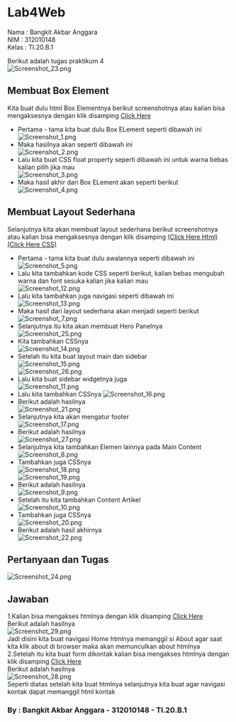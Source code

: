 # Lab4Web

Nama  : Bangkit Akbar Anggara<br>
NIM   : 312010148<br>
Kelas : TI.20.B.1<br>

Berikut adalah tugas praktikum 4<br>
![Screenshot_23.png](Pic/Screenshot_23.png)<br>

## Membuat Box Element
Kita buat dulu html Box Elementnya berikut screenshotnya atau kalian bisa mengaksesnya dengan klik disamping [Click Here](lab4_box.html)
  - Pertama - tama kita buat dulu Box ELement seperti dibawah ini<br>
![Screenshot_1.png](Pic/Screenshot_1.png)<br>
  - Maka hasilnya akan seperti dibawah ini<br>
![Screenshot_2.png](Pic/Screenshot_2.png)<br>
  - Lalu kita buat CSS float property seperti dibawah ini untuk warna bebas kalian pilih jika mau<br>
![Screenshot_3.png](Pic/Screenshot_3.png)<br>
  - Maka hasil akhir dari Box ELement akan seperti berikut<br>
![Screenshot_4.png](Pic/Screenshot_4.png)<br>

## Membuat Layout Sederhana
Selanjutnya kita akan membuat layout sederhana berikut screenshotnya atau kalian bisa mengaksesnya dengan klik disamping [(Click Here Html)](lab4_layout/Home.html) [(Click Here CSS)](lab4_layout/style.css)<br>
  - Pertama - tama kita buat dulu awalannya seperti dibawah ini<br>
![Screenshot_5.png](Pic/Screenshot_5.png)<br>
  - Lalu kita tambahkan kode CSS seperti berikut, kalian bebas mengubah warna dan font sesuka kalian jika kalian mau<br>
![Screenshot_12.png](Pic/Screenshot_12.png)<br>
  - Lalu kita tambahkan juga navigasi seperti dibawah ini<br>
![Screenshot_13.png](Pic/Screenshot_13.png)<br>
  - Maka hasil dari layout sederhana akan menjadi seperti berikut<br>
![Screenshot_7.png](Pic/Screenshot_7.png)<br>
  - Selanjutnya itu kita akan membuat Hero Panelnya<br>
![Screenshot_25.png](Pic/Screenshot_25.png)<br>
  - Kita tambahkan CSSnya<br>
![Screenshot_14.png](Pic/Screenshot_14.png)<br>
  - Setelah itu kita buat layout main dan sidebar<br>
![Screenshot_15.png](Pic/Screenshot_15.png)<br>
![Screenshot_26.png](Pic/Screenshot_26.png)<br>
  - Lalu kita buat sidebar widgetnya juga<br>
![Screenshot_11.png](Pic/Screenshot_11.png)<br>
  - Lalu kita tambahkan CSSnya
![Screenshot_16.png](Pic/Screenshot_16.png)<br>
  - Berikut adalah hasilnya<br>
![Screenshot_21.png](Pic/Screenshot_21.png)<br>
  - Selanjutnya kita akan mengatur footer<br>
![Screenshot_17.png](Pic/Screenshot_17.png)<br>
  - Berikut adalah hasilnya<br>
![Screenshot_27.png](Pic/Screenshot_27.png)<br>
  - Selanjutnya kita tambahkan Elemen lainnya pada Main Content<br>
![Screenshot_8.png](Pic/Screenshot_8.png)<br>
  - Tambahkan juga CSSnya<br>
![Screenshot_18.png](Pic/Screenshot_18.png)<br>
![Screenshot_19.png](Pic/Screenshot_19.png)<br>
  - Berikut adalah hasilnya<br>
![Screenshot_9.png](Pic/Screenshot_9.png)<br>
  - Setelah itu kita tambahkan Content Artikel<br>
![Screenshot_10.png](Pic/Screenshot_10.png)<br>
  - Tambahkan juga CSSnya<br>
![Screenshot_20.png](Pic/Screenshot_20.png)<br>
  - Berikut adalah hasil akhirnya<br>
![Screenshot_22.png](Pic/Screenshot_22.png)<br>

## Pertanyaan dan Tugas
![Screenshot_24.png](Pic/Screenshot_24.png)<br>
## Jawaban
1.Kalian bisa mengakses htmlnya dengan klik disamping [Click Here](lab4_layout/About.html)<br>
Berikut adalah hasilnya<br>
![Screenshot_29.png](Pic/Screenshot_29.png)<br>
Jadi disini kita buat navigasi Home htmlnya memanggil si About agar saat kita klik about di browser maka akan memunculkan about htmlnya<br>
2.Setelah itu kita buat form dikontak kalian bisa mengakses htmlnya dengan klik disamping [Click Here](lab4_layout/Kontak.html)<br>
Berikut adalah hasilnya<br>
![Screenshot_28.png](Pic/Screenshot_28.png)<br>
Seperti diatas setelah kita buat htmlnya selanjutnya kita buat agar navigasi kontak dapat memanggil html kontak<br>
### By  : Bangkit Akbar Anggara - 312010148 - TI.20.B.1
